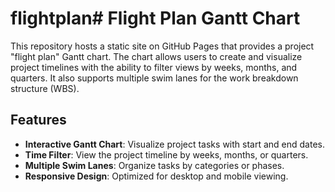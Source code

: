 # flightplan# Flight Plan Gantt Chart

This repository hosts a static site on GitHub Pages that provides a project "flight plan" Gantt chart. The chart allows users to create and visualize project timelines with the ability to filter views by weeks, months, and quarters. It also supports multiple swim lanes for the work breakdown structure (WBS).

## Features

- **Interactive Gantt Chart**: Visualize project tasks with start and end dates.
- **Time Filter**: View the project timeline by weeks, months, or quarters.
- **Multiple Swim Lanes**: Organize tasks by categories or phases.
- **Responsive Design**: Optimized for desktop and mobile viewing.

